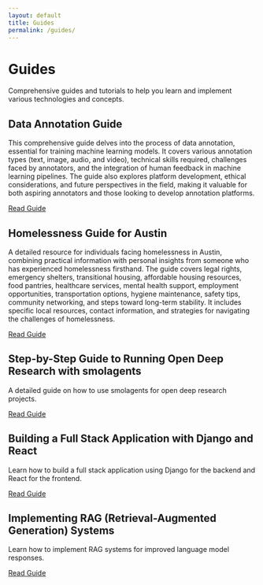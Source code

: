```yaml
---
layout: default
title: Guides
permalink: /guides/
---
```


# Guides

Comprehensive guides and tutorials to help you learn and implement various technologies and concepts.

## Data Annotation Guide

This comprehensive guide delves into the process of data annotation, essential for training machine learning models. It covers various annotation types (text, image, audio, and video), technical skills required, challenges faced by annotators, and the integration of human feedback in machine learning pipelines. The guide also explores platform development, ethical considerations, and future perspectives in the field, making it valuable for both aspiring annotators and those looking to develop annotation platforms.

[Read Guide](/2024/11/27/Data-Annotation-Guide.html)

## Homelessness Guide for Austin

A detailed resource for individuals facing homelessness in Austin, combining practical information with personal insights from someone who has experienced homelessness firsthand. The guide covers legal rights, emergency shelters, transitional housing, affordable housing resources, food pantries, healthcare services, mental health support, employment opportunities, transportation options, hygiene maintenance, safety tips, community networking, and steps toward long-term stability. It includes specific local resources, contact information, and strategies for navigating the challenges of homelessness.

[Read Guide](/2024-12-19-Homeless-Guide-Austin.html)

## Step-by-Step Guide to Running Open Deep Research with smolagents

A detailed guide on how to use smolagents for open deep research projects.

[Read Guide](/2025/02/05/Ollama-Smolagents-Open-Deep-Research.html)

## Building a Full Stack Application with Django and React

Learn how to build a full stack application using Django for the backend and React for the frontend.

[Read Guide](/2024/10/18/Building-a-full-stack-application-with-django-and-react.html)


## Implementing RAG (Retrieval-Augmented Generation) Systems

Learn how to implement RAG systems for improved language model responses.

[Read Guide](/2024/12/01/Basic-RAG.html)
